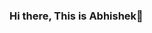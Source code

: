 ### Hi there, This is Abhishek👋

<!--
**abhishek-1401/abhishek-1401** is a ✨ _special_ ✨ repository because its `README.md` (this file) appears on your GitHub profile.

Here are some ideas to get you started:

- 🔭 I’m looking for ... SDE intern roles
- 🌱 I’m currently learning ... Flutter App Development and also preparing for SDE roles
- 👯 I’m looking to collaborate on ... Open Source project in Flutter App Development
- 🤔 I’m looking for help with ... 
- 💬 Ask me about ... Anything
- 📫 How to reach me: ... linkedIn
- 😄 Pronouns: ... he/him
- ⚡ Fun fact: ... 
-->
